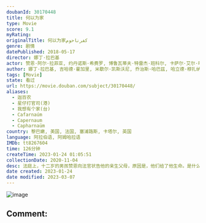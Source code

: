 ```yaml
---
doubanId: 30170448
title: 何以为家
type: Movie
score: 9.1
myRating: 
originalTitle: 何以为家كفرناحوم
genre: 剧情
datePublished: 2018-05-17
director: 娜丁·拉巴基
actor: 赞恩·阿尔·拉菲亚, 约丹诺斯·希费罗, 博鲁瓦蒂夫·特雷杰·班科尔, 卡萨尔·艾尔·哈达德, 法迪·尤瑟夫, 海塔·塞德拉·伊扎姆, 阿拉·乔什涅, 娜丁·拉巴基, 埃利亚斯·库利, 努尔·艾尔·侯赛尼
author: 娜丁·拉巴基, 吉哈德·霍加里, 米歇尔·凯斯沃尼, 乔治斯·哈巴兹, 哈立德·穆扎纳
tags: [Movie]
state: 看过
url: https://movie.douban.com/subject/30170448/
aliases:
  - 迦百农
  - 星仔打官司(港)
  - 我想有个家(台)
  - Cafarnaúm
  - Capernaum
  - Capharnaüm
country: 黎巴嫩, 美国, 法国, 塞浦路斯, 卡塔尔, 英国
language: 阿拉伯语, 阿姆哈拉语
IMDb: tt8267604
time: 126分钟
createTime: 2023-01-24 01:05:51
collectionDate: 2020-11-04
desc: 法庭上，十二岁的男孩赞恩向法官状告他的亲生父母，原因是，他们给了他生命。是什么样的经历让一个孩子做出如此不可思议的举动？故事中，赞恩的父母在无力抚养和教育的状况下依然不停生育，作为家中的长子赞恩，弱小...
date created: 2023-01-24
date modified: 2023-03-07
---
```


![image](p2555295759.jpg)

Comment:
---

